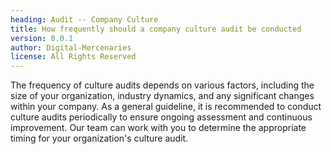 ```yaml
---
heading: Audit -- Company Culture
title: How frequently should a company culture audit be conducted
version: 0.0.1
author: Digital-Mercenaries
license: All Rights Reserved
---
```



The frequency of culture audits depends on various factors, including the size
of your organization, industry dynamics, and any significant changes within
your company. As a general guideline, it is recommended to conduct culture
audits periodically to ensure ongoing assessment and continuous improvement.
Our team can work with you to determine the appropriate timing for your
organization's culture audit.

